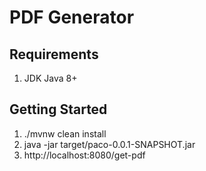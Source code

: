 # PDF Generator

## Requirements

1. JDK Java 8+

## Getting Started

1. ./mvnw clean install
2. java -jar target/paco-0.0.1-SNAPSHOT.jar
3. http://localhost:8080/get-pdf

